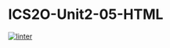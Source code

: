 # ICS2O-Unit2-05-HTML
 [![linter](https://github.com/Liyajoseph/ICS2O-Unit2-05-HTML/workflows/linter/badge.svg)](https://github.com/marketplace/actions/super-linter) 

